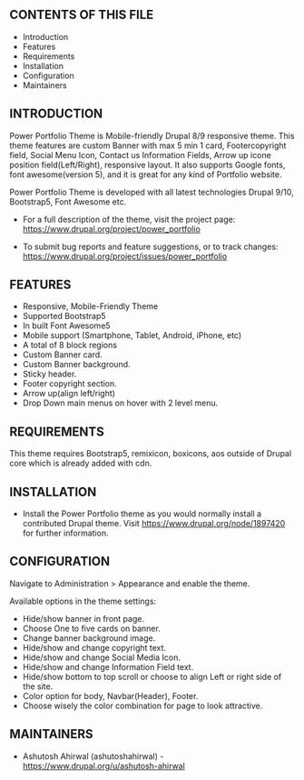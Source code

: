 CONTENTS OF THIS FILE
---------------------

 * Introduction
 * Features
 * Requirements
 * Installation
 * Configuration
 * Maintainers


INTRODUCTION
------------

Power Portfolio Theme is Mobile-friendly Drupal 8/9 responsive theme.
This theme features are custom Banner with max 5 min 1 card,
Footercopyright field, Social Menu Icon, Contact us Information Fields,
Arrow up icone position field(Left/Right), responsive layout.
It also supports Google fonts, font awesome(version 5),
and it is great for any kind of Portfolio website.

 Power Portfolio Theme is developed with all latest technologies Drupal 9/10,
 Bootstrap5, Font Awesome etc.

 * For a full description of the theme, visit the project page:
   https://www.drupal.org/project/power_portfolio

 * To submit bug reports and feature suggestions, or to track changes:
   https://www.drupal.org/project/issues/power_portfolio


 FEATURES
--------
 * Responsive, Mobile-Friendly Theme
 * Supported Bootstrap5
 * In built Font Awesome5
 * Mobile support (Smartphone, Tablet, Android, iPhone, etc)
 * A total of 8 block regions
 * Custom Banner card.
 * Custom Banner background.
 * Sticky header.
 * Footer copyright section.
 * Arrow up(align left/right)
 * Drop Down main menus on hover with 2 level menu.


REQUIREMENTS
------------

This theme requires Bootstrap5, remixicon, boxicons, aos
outside of Drupal core which is already added with cdn.


INSTALLATION
------------

 * Install the Power Portfolio theme as you would normally install a
   contributed Drupal theme. Visit https://www.drupal.org/node/1897420 for
   further information.


CONFIGURATION
-------------

Navigate to Administration > Appearance and enable the theme.

Available options in the theme settings:

 * Hide/show banner in front page.
 * Choose One to five cards on banner.
 * Change banner background image.
 * Hide/show and change copyright text.
 * Hide/show and change Social Media Icon.
 * Hide/show and change Information Field text.
 * Hide/show bottom to top scroll or choose to align Left or right side of the site.
 * Color option for body, Navbar(Header), Footer.
 * Choose wisely the color combination for page to look attractive.

MAINTAINERS
-----------

 * Ashutosh Ahirwal (ashutoshahirwal) - https://www.drupal.org/u/ashutosh-ahirwal
